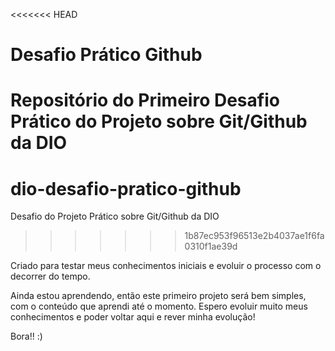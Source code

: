 <<<<<<< HEAD
# Desafio Prático Github
Repositório do Primeiro Desafio Prático do Projeto sobre Git/Github da DIO
=======
# dio-desafio-pratico-github
Desafio do Projeto Prático sobre Git/Github da DIO
>>>>>>> 1b87ec953f96513e2b4037ae1f6fa0310f1ae39d

Criado para testar meus conhecimentos iniciais e evoluir o processo com o decorrer do tempo. 

Ainda estou aprendendo, então este primeiro projeto será bem simples, com o conteúdo que aprendi até o momento. Espero evoluir muito meus conhecimentos e poder voltar aqui e rever minha evolução! 



Bora!! :) 

